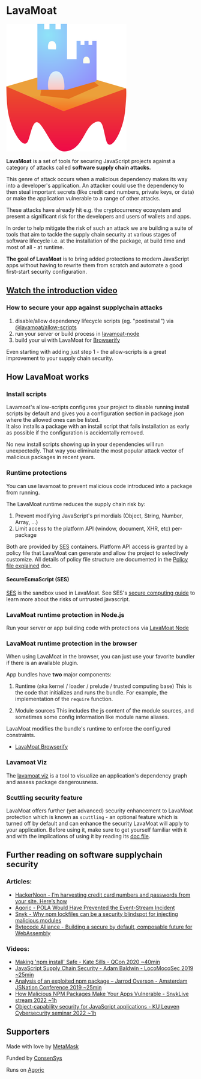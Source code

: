 # LavaMoat

![LavaMoat](./assets/lavamoat-logo.png "LavaMoat logo")

**LavaMoat** is a set of tools for securing JavaScript projects against a category of attacks called **software supply chain attacks.**

This genre of attack occurs when a malicious dependency makes its way into a developer's application. An attacker could use the dependency to then steal important secrets (like credit card numbers, private keys, or data) or make the application vulnerable to a range of other attacks.

These attacks have already hit e.g. the cryptocurrency ecosystem and present a significant risk for the developers and users of wallets and apps.

In order to help mitigate the risk of such an attack we are building a suite of tools that aim to tackle the supply chain security at various stages of software lifecycle i.e. at the installation of the package, at build time and most of all - at runtime.


**The goal of LavaMoat** is to bring added protections to modern JavaScript apps without having to rewrite them from scratch and automate a good first-start security configuration.


## [Watch the introduction video](https://www.youtube.com/watch?v=iaqe6F4S2tA&feature=emb_title&ab_channel=Feross)


### How to secure your app against supplychain attacks

1. disable/allow dependency lifecycle scripts (eg. "postinstall") via [@lavamoat/allow-scripts][LavamoatAllowScripts]
2. run your server or build process in [lavamoat-node][LavamoatNode]
3. build your ui with LavaMoat for [Browserify][LavamoatBrowserify]

Even starting with adding just step 1 - the allow-scripts is a great improvement to your supply chain security.

## How LavaMoat works

### Install scripts

Lavamoat's allow-scripts configures your project to disable running install scripts by default and
gives you a configuration section in package.json where the allowed ones can be listed.  
It also installs a package with an install script that fails installation as early as possible if the configuration is accidentally removed.

No new install scripts showing up in your dependencies will run unexpectedly. That way you eliminate the most popular attack vector of malicious packages in recent years.

### Runtime protections

You can use lavamoat to prevent malicious code introduced into a package from running. 

The LavaMoat runtime reduces the supply chain risk by:
  1. Prevent modifying JavaScript's primordials (Object, String, Number, Array, ...)
  2. Limit access to the platform API (window, document, XHR, etc) per-package

Both are provided by [SES][SesGithub] containers. Platform API access is granted by a policy file that LavaMoat can generate and allow the project to selectively customize. All details of policy file structure are documented in the [Policy file explained][PolicyDoc] doc.

#### SecureEcmaScript (SES)

[SES][SesGithub] is the sandbox used in LavaMoat. See SES's [secure computing guide][SesComputingGuide] to learn more about the risks of untrusted javascript.

### LavaMoat runtime protection in Node.js

Run your server or app building code with protections via [LavaMoat Node][LavamoatNode]

### LavaMoat runtime protection in the browser

When using LavaMoat in the browser, you can just use your favorite bundler if there is an available plugin.

App bundles have **two** major components:

1. Runtime (aka kernel / loader / prelude / trusted computing base)
This is the code that initializes and runs the bundle. For example, the implementation of the `require` function.

2. Module sources
This includes the js content of the module sources, and sometimes some config information like module name aliases.

LavaMoat modifies the bundle's runtime to enforce the configured constraints.

- [LavaMoat Browserify][LavamoatBrowserify]


### Lavamoat Viz

[lavamoatViz]: https://lavamoat.github.io/LavaMoat/
The [lavamoat viz][lavamoatViz] is a tool to visualize an application's dependency graph and assess package dangerousness.

### Scuttling security feature

LavaMoat offers further (yet advanced) security enhancement to LavaMoat protection which is known as `scuttling` - an optional feature which is turned off by default and can enhance the security LavaMoat will apply to your application. Before using it, make sure to get yourself familiar with it and with the implications of using it by reading its [doc file][ScuttlingDoc].

## Further reading on software supplychain security

### Articles:
- [HackerNoon - I’m harvesting credit card numbers and passwords from your site. Here’s how](https://medium.com/hackernoon/im-harvesting-credit-card-numbers-and-passwords-from-your-site-here-s-how-9a8cb347c5b5)
- [Agoric - POLA Would Have Prevented the Event-Stream Incident](https://medium.com/agoric/pola-would-have-prevented-the-event-stream-incident-45653ecbda99)
- [Snyk - Why npm lockfiles can be a security blindspot for injecting malicious modules](https://snyk.io/blog/why-npm-lockfiles-can-be-a-security-blindspot-for-injecting-malicious-modules/)
- [Bytecode Alliance - Building a secure by default, composable future for WebAssembly](https://bytecodealliance.org/articles/announcing-the-bytecode-alliance)

### Videos:
- [Making 'npm install' Safe - Kate Sills - QCon 2020 ~40min](https://www.infoq.com/presentations/npm-install/)
- [JavaScript Supply Chain Security - Adam Baldwin - LocoMocoSec 2019 ~25min](https://www.youtube.com/watch?v=HDo2iOlkbyc)
- [Analysis of an exploited npm package – Jarrod Overson - Amsterdam JSNation Conference 2019  ~25min](https://www.youtube.com/watch?v=cvtt8TexqbU)
- [How Malicious NPM Packages Make Your Apps Vulnerable - SnykLive stream 2022 ~1h](https://youtu.be/STC_ubJNiMs?t=287)
- [Object-capability security for JavaScript applications - KU Leuven Cybersecurity seminar 2022 ~1h](https://www.youtube.com/watch?v=bc6JzoCkCE0)

## Supporters

Made with love by [MetaMask](https://github.com/metamask/)

Funded by [ConsenSys](https://github.com/consensys)

Runs on [Agoric](https://github.com/agoric/)

[SesGithub]: https://github.com/endojs/endo/tree/master/packages/ses
[SesComputingGuide]: https://github.com/endojs/endo/blob/master/packages/ses/docs/secure-coding-guide.md

[PolicyDoc]: ./docs/policy.md
[ScuttlingDoc]: ./docs/scuttling.md
[LavamoatNode]: ./packages/node
[LavamoatBrowserify]: ./packages/browserify
[LavamoatViz]: ./packages/viz
[LavamoatAllowScripts]: ./packages/allow-scripts
